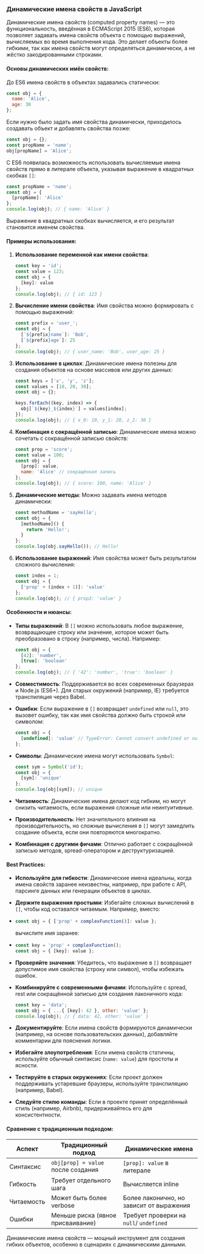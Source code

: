 ### Динамические имена свойств в JavaScript

Динамические имена свойств (computed property names) — это функциональность, введённая в ECMAScript 2015 (ES6), которая 
позволяет задавать имена свойств объекта с помощью выражений, вычисляемых во время выполнения кода. Это делает объекты 
более гибкими, так как имена свойств могут определяться динамически, а не жёстко закодированными строками.

#### Основы динамических имён свойств:

До ES6 имена свойств в объектах задавались статически:

```javascript
const obj = {
  name: 'Alice',
  age: 30
};
```

Если нужно было задать имя свойства динамически, приходилось создавать объект и добавлять свойства позже:

```javascript
const obj = {};
const propName = 'name';
obj[propName] = 'Alice';
```

С ES6 появилась возможность использовать вычисляемые имена свойств прямо в литерале объекта, указывая выражение в 
квадратных скобках `[]`:

```javascript
const propName = 'name';
const obj = {
  [propName]: 'Alice'
};
console.log(obj); // { name: 'Alice' }
```

Выражение в квадратных скобках вычисляется, и его результат становится именем свойства.

#### Примеры использования:

1. **Использование переменной как имени свойства**:

   ```javascript
   const key = 'id';
   const value = 123;
   const obj = {
     [key]: value
   };
   console.log(obj); // { id: 123 }
   ```

2. **Вычисление имени свойства**:
   Имя свойства можно формировать с помощью выражений:

   ```javascript
   const prefix = 'user_';
   const obj = {
     [`${prefix}name`]: 'Bob',
     [`${prefix}age`]: 25
   };
   console.log(obj); // { user_name: 'Bob', user_age: 25 }
   ```

3. **Использование в циклах**:
   Динамические имена полезны для создания объектов на основе массивов или других данных:

   ```javascript
   const keys = ['x', 'y', 'z'];
   const values = [10, 20, 30];
   const obj = {};

   keys.forEach((key, index) => {
     obj[`${key}_${index}`] = values[index];
   });
   console.log(obj); // { x_0: 10, y_1: 20, z_2: 30 }
   ```

4. **Комбинация с сокращённой записью**:
   Динамические имена можно сочетать с сокращённой записью свойств:

   ```javascript
   const prop = 'score';
   const value = 100;
   const obj = {
     [prop]: value,
     name: 'Alice' // сокращённая запись
   };
   console.log(obj); // { score: 100, name: 'Alice' }
   ```

5. **Динамические методы**:
   Можно задавать имена методов динамически:

   ```javascript
   const methodName = 'sayHello';
   const obj = {
     [methodName]() {
       return 'Hello!';
     }
   };
   console.log(obj.sayHello()); // Hello!
   ```

6. **Использование выражений**:
   Имя свойства может быть результатом сложного вычисления:

   ```javascript
   const index = 1;
   const obj = {
     ['prop' + (index + 1)]: 'value'
   };
   console.log(obj); // { prop2: 'value' }
   ```

#### Особенности и нюансы:

- **Типы выражений**: В `[]` можно использовать любое выражение, возвращающее строку или значение, которое может быть преобразовано в строку (например, числа). Например:

  ```javascript
  const obj = {
    [42]: 'number',
    [true]: 'boolean'
  };
  console.log(obj); // { '42': 'number', 'true': 'boolean' }
  ```
- **Совместимость**: Поддерживается во всех современных браузерах и Node.js (ES6+). Для старых окружений (например, IE) требуется транспиляция через Babel.
- **Ошибки**: Если выражение в `[]` возвращает `undefined` или `null`, это вызовет ошибку, так как имя свойства должно быть строкой или символом:

  ```javascript
  const obj = {
    [undefined]: 'value' // TypeError: Cannot convert undefined or null to object
  };
  ```
- **Символы**: Динамические имена могут использовать `Symbol`:

  ```javascript
  const sym = Symbol('id');
  const obj = {
    [sym]: 'unique'
  };
  console.log(obj[sym]); // unique
  ```
- **Читаемость**: Динамические имена делают код гибким, но могут снизить читаемость, если выражения сложные или неинтуитивные.
- **Производительность**: Нет значительного влияния на производительность, но сложные вычисления в `[]` могут замедлить создание объекта, если они повторяются многократно.
- **Комбинация с другими фичами**: Отлично работает с сокращённой записью методов, spread-оператором и деструктуризацией.

#### Best Practices:

- **Используйте для гибкости**: Динамические имена идеальны, когда имена свойств заранее неизвестны, например, при работе с API, парсинге данных или генерации объектов в циклах.
- **Держите выражения простыми**: Избегайте сложных вычислений в `[]`, чтобы код оставался читаемым. Например, вместо:
- 
  ```javascript
  const obj = { ['prop' + complexFunction()]: value };
  ```
  вычислите имя заранее:
- 
  ```javascript
  const key = 'prop' + complexFunction();
  const obj = { [key]: value };
  ```
- **Проверяйте значения**: Убедитесь, что выражение в `[]` возвращает допустимое имя свойства (строку или символ), чтобы избежать ошибок.
- **Комбинируйте с современными фичами**: Используйте с spread, rest или сокращённой записью для создания лаконичного кода:

  ```javascript
  const key = 'data';
  const obj = { ...{ [key]: 42 }, other: 'value' };
  console.log(obj); // { data: 42, other: 'value' }
  ```
- **Документируйте**: Если имена свойств формируются динамически (например, на основе пользовательских данных), добавляйте комментарии для пояснения логики.
- **Избегайте злоупотребления**: Если имена свойств статичны, используйте обычный синтаксис (`name: value`) для простоты и ясности.
- **Тестируйте в старых окружениях**: Если проект должен поддерживать устаревшие браузеры, используйте транспиляцию (например, Babel).
- **Следуйте стилю команды**: Если в проекте принят определённый стиль (например, Airbnb), придерживайтесь его для консистентности.

#### Сравнение с традиционным подходом:

| Аспект                | Традиционный подход                     | Динамические имена                 |
|-----------------------|-----------------------------------------|------------------------------------|
| Синтаксис             | `obj[prop] = value` после создания      | `[prop]: value` в литерале         |
| Гибкость              | Требует отдельного шага                | Вычисляется inline                |
| Читаемость            | Может быть более verbose               | Более лаконично, но зависит от выражения |
| Ошибки                | Меньше риска (явное присваивание)      | Требует проверки на `null`/ `undefined` |

Динамические имена свойств — мощный инструмент для создания гибких объектов, особенно в сценариях с динамическими данными.